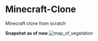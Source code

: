 # Minecraft-Clone
Minecraft clone from scratch

**Snapshot as of now**
![map_of_vegetation](https://github.com/Oakmura/Minecraft-Clone/assets/89961585/d54dac25-ea80-4753-a2d1-0bdf408e3db2)
